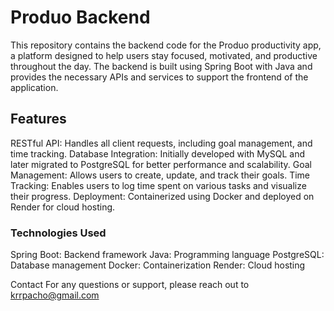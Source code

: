 # Produo Backend
This repository contains the backend code for the Produo productivity app, a platform designed to help users stay focused, motivated, and productive throughout the day. 
The backend is built using Spring Boot with Java and provides the necessary APIs and services to support the frontend of the application.

## Features
RESTful API: Handles all client requests, including goal management, and time tracking.
Database Integration: Initially developed with MySQL and later migrated to PostgreSQL for better performance and scalability.
Goal Management: Allows users to create, update, and track their goals.
Time Tracking: Enables users to log time spent on various tasks and visualize their progress.
Deployment: Containerized using Docker and deployed on Render for cloud hosting.

### Technologies Used
Spring Boot: Backend framework
Java: Programming language
PostgreSQL: Database management
Docker: Containerization
Render: Cloud hosting

Contact
For any questions or support, please reach out to krrpacho@gmail.com
